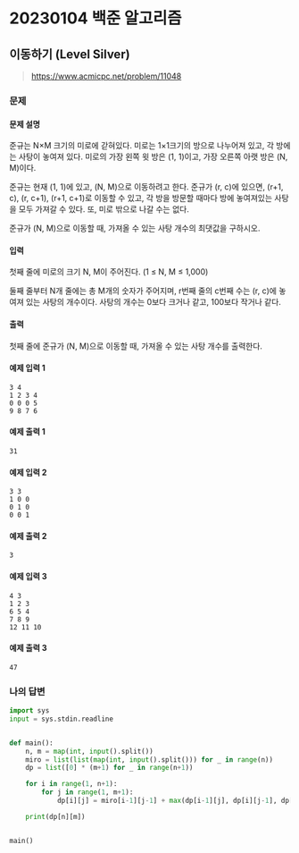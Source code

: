# 20230104 백준 알고리즘

## 이동하기 (Level Silver)
> https://www.acmicpc.net/problem/11048

### 문제
#### 문제 설명
준규는 N×M 크기의 미로에 갇혀있다. 미로는 1×1크기의 방으로 나누어져 있고, 각 방에는 사탕이 놓여져 있다. 미로의 가장 왼쪽 윗 방은 (1, 1)이고, 가장 오른쪽 아랫 방은 (N, M)이다.

준규는 현재 (1, 1)에 있고, (N, M)으로 이동하려고 한다. 준규가 (r, c)에 있으면, (r+1, c), (r, c+1), (r+1, c+1)로 이동할 수 있고, 각 방을 방문할 때마다 방에 놓여져있는 사탕을 모두 가져갈 수 있다. 또, 미로 밖으로 나갈 수는 없다.

준규가 (N, M)으로 이동할 때, 가져올 수 있는 사탕 개수의 최댓값을 구하시오.

#### 입력
첫째 줄에 미로의 크기 N, M이 주어진다. (1 ≤ N, M ≤ 1,000)

둘째 줄부터 N개 줄에는 총 M개의 숫자가 주어지며, r번째 줄의 c번째 수는 (r, c)에 놓여져 있는 사탕의 개수이다. 사탕의 개수는 0보다 크거나 같고, 100보다 작거나 같다.

#### 출력
첫째 줄에 준규가 (N, M)으로 이동할 때, 가져올 수 있는 사탕 개수를 출력한다.

#### 예제 입력 1
```
3 4
1 2 3 4
0 0 0 5
9 8 7 6
```

#### 예제 출력 1
```
31
```

#### 예제 입력 2
```
3 3
1 0 0
0 1 0
0 0 1
```

#### 예제 출력 2
```
3
```

#### 예제 입력 3
```
4 3
1 2 3
6 5 4
7 8 9
12 11 10
```

#### 예제 출력 3
```
47
```

### 나의 답변
```python
import sys
input = sys.stdin.readline


def main():
    n, m = map(int, input().split())
    miro = list(list(map(int, input().split())) for _ in range(n))
    dp = list([0] * (m+1) for _ in range(n+1))

    for i in range(1, n+1):
        for j in range(1, m+1):
            dp[i][j] = miro[i-1][j-1] + max(dp[i-1][j], dp[i][j-1], dp[i-1][j-1])

    print(dp[n][m])


main()
```